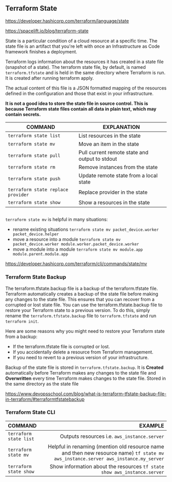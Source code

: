 ## Terraform State

https://developer.hashicorp.com/terraform/language/state 

https://spacelift.io/blog/terraform-state

State is a particular condition of a cloud resource at a specific time. The state file is an artifact that you're left with once an Infrastructure as Code framework finishes a deployment. 


Terraform logs information about the resources it has created in a state file (snapshot of a state). The terraform state file, by default, is named `terraform.tfstate` and is held in the same directory where Terraform is run. It is created after running terraform apply. 

The actual content of this file is a JSON formatted mapping of the resources defined in the configuration and those that exist in your infrastructure.

**It is not a good idea to store the state file in source control. This is because Terraform state files contain all data in plain text, which may contain secrets.**

| COMMAND | EXPLANATION|
|----------------------------------|------------------------------------------------|
| `terraform state list`             | List resources in the state |
| `terraform state mv`               | Move an item in the state | 
| `terraform state pull`             | Pull current remote state and output to stdout |
| `terraform state rm`               | Remove instances from the state |
| `terraform state push`             | Update remote state from a local state | 
| `terraform state replace provider` | Replace provider in the state | 
| `terraform state show`             | Show a resources in the state |

## 

`terraform state mv` is helpful in many situations:
- rename existing situations `terraform state mv packet_device.worker packet_device.helper`
- move a resource into a module `terraform state mv packet_device.worker module.worker.packet_device.worker`
- move a module into a module `terraform state mv module.app module.parent.module.app`

https://developer.hashicorp.com/terraform/cli/commands/state/mv

### Terraform State Backup

The terraform.tfstate.backup file is a backup of the terraform.tfstate file. Terraform automatically creates a backup of the state file before making any changes to the state file. This ensures that you can recover from a corrupted or lost state file. You can use the terraform.tfstate.backup file to restore your Terraform state to a previous version. To do this, simply rename the `terraform.tfstate.backup` file to `terraform.tfstate` and run `terraform init`.

Here are some reasons why you might need to restore your Terraform state from a backup:

- If the terraform.tfstate file is corrupted or lost.
- If you accidentally delete a resource from Terraform management.
- If you need to revert to a previous version of your infrastructure.

Backup of the state file is stored in `terraform.tfstate.backup`. It is **Created** automatically before Terraform makes any changes to the state file and **Overwritten** every time Terraform makes changes to the state file. Stored in the same directory as the state file

https://www.devopsschool.com/blog/what-is-terraform-tfstate-backup-file-in-terraform/#terraformtfstatebackup 

### Terraform State CLI

| COMMAND |  EXAMPLE |
| :----- | ----: |
| `terraform state list` | Outputs resources i.e. `aws_instance.server` | 
| `terraform state mv` | Helpful in renaming (mention old resource name and then new resource name) `tf state mv aws_instance.server aws_instance.my_server`  |
| `terraform state show` | Show information about the resources `tf state show aws_instance.server` |



